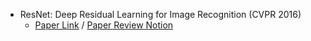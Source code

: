 - ResNet: Deep Residual Learning for Image Recognition (CVPR 2016)
  - [Paper Link](https://arxiv.org/abs/1512.03385) / [Paper Review Notion](https://lying-sumac-e44.notion.site/ResNet-ae1329e2d55d4ba68fca48fd298a57e0)
